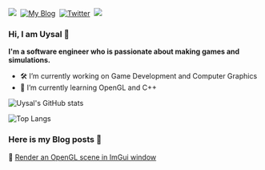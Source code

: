 <p align="left">
<a href="https://hookshotstudio.com/"><img src="https://img.shields.io/badge/PORTFOLIO-CC6699?style=for-the-badge&logoColor=white alt="Portfolio" /></a>&nbsp;
<a href="https://uysalaltas.github.io"><img src="https://img.shields.io/badge/MY BLOG-FC7F03?style=for-the-badge&logoColor=white" alt="My Blog" /></a>&nbsp;
<a href="https://twitter.com/Altasuysal"><img src="https://img.shields.io/badge/Twitter-1DA1F2?style=for-the-badge&logo=twitter&logoColor=white" alt="Twitter" /></a>&nbsp;
<a href="https://www.linkedin.com/in/uysal-altas/"><img src="https://img.shields.io/badge/LINKEDIN-0A0A0A?style=for-the-badge&logo=linkedin&logoColor=white alt="Dev.to" /></a>&nbsp;
</p>

### Hi, I am Uysal 👋

**I'm a software engineer who is passionate about making games and simulations.**

* 🛠 I’m currently working on Game Development and Computer Graphics
* 🌳 I’m currently learning OpenGL and C++

![Uysal's GitHub stats](https://github-readme-stats.vercel.app/api?username=uysalaltas&show_icons=true&theme=radical)

![Top Langs](https://github-readme-stats.vercel.app/api/top-langs/?username=uysalaltas&layout=compact&theme=radical)

### Here is my Blog posts 📘

📜 <a href="https://uysalaltas.github.io/2022/01/09/OpenGL_Imgui.html">Render an OpenGL scene in ImGui window</a>
